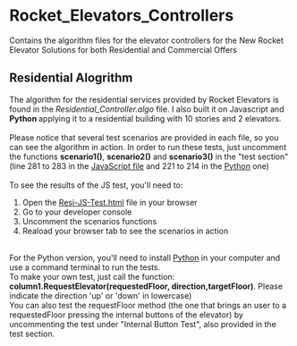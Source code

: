 # Rocket_Elevators_Controllers
Contains the algorithm files for the elevator controllers for the New Rocket Elevator Solutions for both Residential and Commercial Offers

<h2>Residential Alogrithm</h2>
The algorithm for the residential services provided by Rocket Elevators is found in the <i>Residential_Controller.algo</i> file. I also built it on <storng>Javascript and <strong>Python </strong>
applying it to a residential building with 10 stories and 2 elevators.
<br/>
<br>
Please notice that several test scenarios are provided in each file, so you can see the algorithm in action. In order to run these tests, just uncomment the functions <strong>scenario1()</strong>, 
<strong>scenario2()</strong> and <strong>scenario3()</strong> in the "test section" (line 281 to 283 in the <a href src="https://github.com/jorgemarcoux/Rocket_Elevators_Controllers/blob/master/Residential-JavaScript.js">JavaScript file</a> and 221 to 214 in the <a href="https://github.com/jorgemarcoux/Rocket_Elevators_Controllers/blob/master/Residential-Py">Python</a> one)
<br/>
<br>
To see the results of the JS test, you'll need to:
<ol>
<li>Open the <a href src="Resi-JS-Test.html">Resi-JS-Test.html<a> file in your browser</li>
<li>Go to your developer console</li>
<li>Uncomment the scenarios functions</li>
<li>Reaload your browser tab to see the scenarios in action</li>
</ol>
<br>
  <storng>For the Python version, you'll need to install <a href="https://www.python.org/downloads/">Python</a> in your computer and use a command terminal to run the tests</strong>.
<br>  
To make your own test, just call the function: <strong>column1.RequestElevator(requestedFloor, direction,targetFloor)</strong>. Please indicate the direction 'up' or 'down' in lowercase)
  <br>
You can also test the requestFloor method (the one that brings an user to a requestedFloor pressing the internal buttons of the elevator) by uncommenting the test under "Internal Button Test", also provided in the test section.

